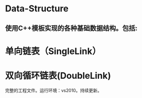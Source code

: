 # Data-Structure
## 使用C++模板实现的各种基础数据结构。包括:
# 单向链表（SingleLink）
# 双向循环链表(DoubleLink)
完整的工程文件。运行环境：vs2010。持续更新。
